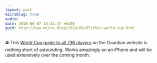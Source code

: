 ```yaml
---
layout: post
microblog: true
audio: 
date: 2018-06-07 15:34:47 +0400
guid: http://kaa.micro.blog/2018/06/07/this-world-cup.html
---
```

⚽ This [World Cup guide to all 736 players](https://www.theguardian.com/football/ng-interactive/2018/jun/05/world-cup-2018-complete-guide-players-ratings-goals-caps) on the Guardian website is nothing short of astounding. Works amazingly on an iPhone and will be used extensively over the coming month.
